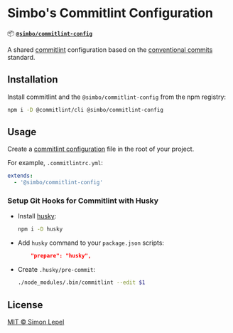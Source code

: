 # Simbo's Commitlint Configuration

📦
[**`@simbo/commitlint-config`**](https://npmjs.com/package/@simbo/commitlint-config)

A shared [commitlint](https://commitlint.js.org/) configuration based on the
[conventional commits](https://www.conventionalcommits.org/) standard.

## Installation

Install commitlint and the `@simbo/commitlint-config` from the npm registry:

```bash
npm i -D @commitlint/cli @simbo/commitlint-config
```

## Usage

Create a
[commitlint configuration](https://commitlint.js.org/reference/configuration.html)
file in the root of your project.

For example, `.commitlintrc.yml`:

```yaml
extends:
  - '@simbo/commitlint-config'
```

### Setup Git Hooks for Commitlint with Husky

- Install [husky](https://npmjs.com/package/husky):

  ```bash
  npm i -D husky
  ```

- Add `husky` command to your `package.json` scripts:

  ```json
      "prepare": "husky",
  ```

- Create `.husky/pre-commit`:

  ```bash
  ./node_modules/.bin/commitlint --edit $1
  ```

## License

[MIT © Simon Lepel](http://simbo.mit-license.org/2025/)

